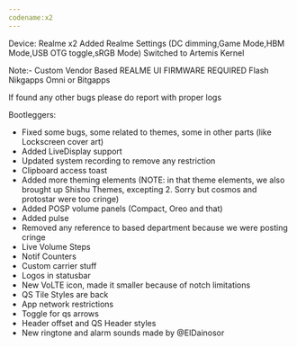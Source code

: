 ```yaml
---
codename:x2
---
```


Device: Realme x2
Added Realme Settings (DC dimming,Game Mode,HBM Mode,USB OTG toggle,sRGB Mode)
Switched to Artemis Kernel

Note:-
Custom Vendor Based
REALME UI FIRMWARE REQUIRED
Flash Nikgapps Omni or Bitgapps

If found any other bugs please do report with proper logs

Bootleggers:
- Fixed some bugs, some related to themes, some in other parts (like Lockscreen cover art)
- Added LiveDisplay support
- Updated system recording to remove any restriction
- Clipboard access toast
- Added more theming elements 
  (NOTE: in that theme elements, we also brought up Shishu Themes, excepting 2. Sorry but cosmos and protostar were too cringe)
- Added POSP volume panels (Compact, Oreo and that)
- Added pulse
- Removed any reference to based department because we were posting cringe
- Live Volume Steps
- Notif Counters
- Custom carrier stuff
- Logos in statusbar
- New VoLTE icon, made it smaller because of notch limitations
- QS Tile Styles are back
- App network restrictions 
- Toggle for qs arrows
- Header offset and QS Header styles 
- New ringtone and alarm sounds made by @ElDainosor
